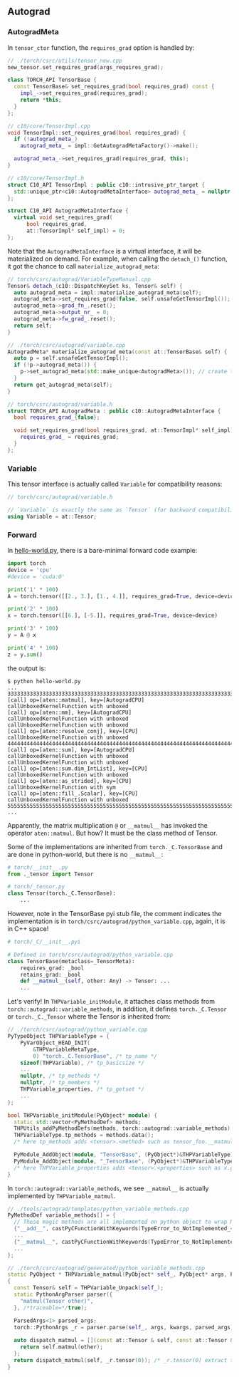 ## Autograd

### AutogradMeta
In `tensor_ctor` function, the `requires_grad` option is handled by:
```c++
// ./torch/csrc/utils/tensor_new.cpp
new_tensor.set_requires_grad(args_requires_grad);

class TORCH_API TensorBase {
  const TensorBase& set_requires_grad(bool requires_grad) const {
    impl_->set_requires_grad(requires_grad);
    return *this;
  }
};

// c10/core/TensorImpl.cpp
void TensorImpl::set_requires_grad(bool requires_grad) {
  if (!autograd_meta_)
    autograd_meta_ = impl::GetAutogradMetaFactory()->make();

  autograd_meta_->set_requires_grad(requires_grad, this);
}

// c10/core/TensorImpl.h
struct C10_API TensorImpl : public c10::intrusive_ptr_target {
  std::unique_ptr<c10::AutogradMetaInterface> autograd_meta_ = nullptr;
};

struct C10_API AutogradMetaInterface {
  virtual void set_requires_grad(
      bool requires_grad,
      at::TensorImpl* self_impl) = 0;
};
```

Note that the `AutogradMetaInterface` is a virtual interface, it will be materialized on demand.
For example, when calling the `detach_()` function, it got the chance to call `materialize_autograd_meta`:
```c++
// torch/csrc/autograd/VariableTypeManual.cpp
Tensor& detach_(c10::DispatchKeySet ks, Tensor& self) {
  auto autograd_meta = impl::materialize_autograd_meta(self);
  autograd_meta->set_requires_grad(false, self.unsafeGetTensorImpl());
  autograd_meta->grad_fn_.reset();
  autograd_meta->output_nr_ = 0;
  autograd_meta->fw_grad_.reset();
  return self;
}

// ./torch/csrc/autograd/variable.cpp
AutogradMeta* materialize_autograd_meta(const at::TensorBase& self) {
  auto p = self.unsafeGetTensorImpl();
  if (!p->autograd_meta()) {
    p->set_autograd_meta(std::make_unique<AutogradMeta>()); // create the AutogradMeta
  }
  return get_autograd_meta(self);
}

// torch/csrc/autograd/variable.h
struct TORCH_API AutogradMeta : public c10::AutogradMetaInterface {
  bool requires_grad_{false};

  void set_requires_grad(bool requires_grad, at::TensorImpl* self_impl) final {
    requires_grad_ = requires_grad;
  }
};
```

### Variable
This tensor interface is actually called `Variable` for compatibility reasons:
```c++
// torch/csrc/autograd/variable.h

// `Variable` is exactly the same as `Tensor` (for backward compatibility)
using Variable = at::Tensor;
```

### Forward
In [hello-world.py](./hello-world.py), there is a bare-minimal forward code example:
```py
import torch
device = 'cpu'
#device = 'cuda:0'

print('1' * 100)
A = torch.tensor([[2., 3.], [1., 4.]], requires_grad=True, device=device)

print('2' * 100)
x = torch.tensor([[6.], [-5.]], requires_grad=True, device=device)

print('3' * 100)
y = A @ x

print('4' * 100)
z = y.sum()
```
the output is:
```
$ python hello-world.py
...
3333333333333333333333333333333333333333333333333333333333333333333333333333333333333333333333333333
[call] op=[aten::matmul], key=[AutogradCPU]
callUnboxedKernelFunction with unboxed
[call] op=[aten::mm], key=[AutogradCPU]
callUnboxedKernelFunction with unboxed
callUnboxedKernelFunction with unboxed
[call] op=[aten::resolve_conj], key=[CPU]
callUnboxedKernelFunction with unboxed
4444444444444444444444444444444444444444444444444444444444444444444444444444444444444444444444444444
[call] op=[aten::sum], key=[AutogradCPU]
callUnboxedKernelFunction with unboxed
callUnboxedKernelFunction with unboxed
[call] op=[aten::sum.dim_IntList], key=[CPU]
callUnboxedKernelFunction with unboxed
[call] op=[aten::as_strided], key=[CPU]
callUnboxedKernelFunction with sym
[call] op=[aten::fill_.Scalar], key=[CPU]
callUnboxedKernelFunction with unboxed
5555555555555555555555555555555555555555555555555555555555555555555555555555555555555555555555555555
...
```
Apparently, the matrix multiplication `@` or `__matmul__` has invoked the operator `aten::matmul`. But how?
It must be the class method of Tensor.

Some of the implementations are inherited from `torch._C.TensorBase` and are done in python-world, but there is no `__matmul__`: 
```py
# torch/__init__.py
from ._tensor import Tensor

# torch/_tensor.py 
class Tensor(torch._C.TensorBase):
    ...
```

However, note in the TensorBase pyi stub file, the comment indicates the implementation is in `torch/csrc/autograd/python_variable.cpp`, again, it is in C++ space!
```py
# torch/_C/__init__.pyi

# Defined in torch/csrc/autograd/python_variable.cpp
class TensorBase(metaclass=_TensorMeta):
    requires_grad: _bool
    retains_grad: _bool
    def __matmul__(self, other: Any) -> Tensor: ...
    ...
```

Let's verify! In `THPVariable_initModule`, it attaches class methods from `torch::autograd::variable_methods`,
in addition, it defines `torch._C.Tensor` or `torch._C._Tensor` where the Tensor is inherited from:
```c++
// ./torch/csrc/autograd/python_variable.cpp
PyTypeObject THPVariableType = {
    PyVarObject_HEAD_INIT(
        &THPVariableMetaType,
        0) "torch._C.TensorBase", /* tp_name */
    sizeof(THPVariable), /* tp_basicsize */
    ...
    nullptr, /* tp_methods */
    nullptr, /* tp_members */
    THPVariable_properties, /* tp_getset */
    ...
};

bool THPVariable_initModule(PyObject* module) {
  static std::vector<PyMethodDef> methods;
  THPUtils_addPyMethodDefs(methods, torch::autograd::variable_methods);
  THPVariableType.tp_methods = methods.data();
  /* here tp_methods adds <tensor>.<method> such as tensor_foo.__matmul__ */

  PyModule_AddObject(module, "TensorBase", (PyObject*)&THPVariableType);
  PyModule_AddObject(module, "_TensorBase", (PyObject*)&THPVariableType);
  /* here THPVariable_properties adds <tensor>.<properties> such as x.grad_fn, x.grad, and x.T */
}
```

In `torch::autograd::variable_methods`, we see `__matmul__` is actually implemented by `THPVariable_matmul`.
```c++
// ./tools/autograd/templates/python_variable_methods.cpp
PyMethodDef variable_methods[] = {
  // These magic methods are all implemented on python object to wrap NotImplementedError
  {"__add__", castPyCFunctionWithKeywords(TypeError_to_NotImplemented_<THPVariable_add>), METH_VARARGS | METH_KEYWORDS, NULL},
  ...
  {"__matmul__", castPyCFunctionWithKeywords(TypeError_to_NotImplemented_<THPVariable_matmul>), METH_VARARGS | METH_KEYWORDS, NULL},
  ...
};

// ./torch/csrc/autograd/generated/python_variable_methods.cpp
static PyObject * THPVariable_matmul(PyObject* self_, PyObject* args, PyObject* kwargs)
{
  const Tensor& self = THPVariable_Unpack(self_);
  static PythonArgParser parser({
    "matmul(Tensor other)",
  }, /*traceable=*/true);

  ParsedArgs<1> parsed_args;
  torch::PythonArgs _r = parser.parse(self_, args, kwargs, parsed_args);
  
  auto dispatch_matmul = [](const at::Tensor & self, const at::Tensor & other) -> at::Tensor {
    return self.matmul(other);
  };
  return dispatch_matmul(self, _r.tensor(0)); /* _r.tensor(0) extract the first arg as tensor */
}
```
